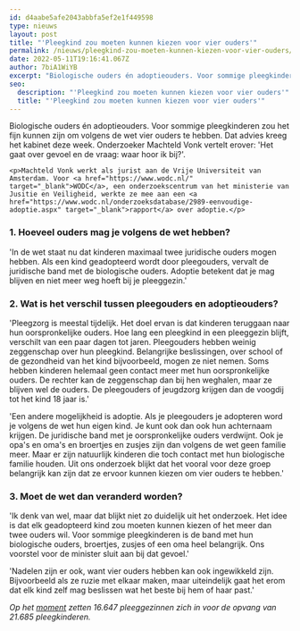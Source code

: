```yaml
---
id: d4aabe5afe2043abbfa5ef2e1f449598
type: nieuws
layout: post
title: "'Pleegkind zou moeten kunnen kiezen voor vier ouders'"
permalink: /nieuws/pleegkind-zou-moeten-kunnen-kiezen-voor-vier-ouders/
date: 2022-05-11T19:16:41.067Z
author: 7biA1WiYB
excerpt: "Biologische ouders én adoptieouders. Voor sommige pleegkinderen zou het fijn kunnen zijn om volgens de wet vier ouders te hebben. Dat advies kreeg het kabinet deze week. Onderzoeker Machteld Vonk vertelt erover: 'Het gaat over gevoel en de vraag: waar hoor ik bij?'.  "
seo:
  description: "'Pleegkind zou moeten kunnen kiezen voor vier ouders'"
  title: "'Pleegkind zou moeten kunnen kiezen voor vier ouders'"
---
```

Biologische ouders én adoptieouders. Voor sommige pleegkinderen zou het fijn kunnen zijn om volgens de wet vier ouders te hebben. Dat advies kreeg het kabinet deze week. Onderzoeker Machteld Vonk vertelt erover: 'Het gaat over gevoel en de vraag: waar hoor ik bij?'.  

    <p>Machteld Vonk werkt als jurist aan de Vrije Universiteit van Amsterdam. Voor <a href="https://www.wodc.nl/" target="_blank">WODC</a>, een onderzoekscentrum van het ministerie van Jusitie en Veiligheid, werkte ze mee aan een <a href="https://www.wodc.nl/onderzoeksdatabase/2989-eenvoudige-adoptie.aspx" target="_blank">rapport</a> over adoptie.</p>
<h3>1. Hoeveel ouders mag je volgens de wet hebben?</h3>
<p>'In de wet staat nu dat kinderen maximaal twee juridische ouders mogen hebben. Als een kind geadopteerd wordt door pleegouders, vervalt de juridische band met de biologische ouders. Adoptie betekent dat je mag blijven en niet meer weg hoeft bij je pleeggezin.'</p>
<h3>2. Wat is het verschil tussen pleegouders en adoptieouders?</h3>
<p>'Pleegzorg is meestal tijdelijk. Het doel ervan is dat kinderen teruggaan naar hun oorspronkelijke ouders. Hoe lang een pleegkind in een pleeggezin blijft, verschilt van een paar dagen tot jaren. Pleegouders hebben weinig zeggenschap over hun pleegkind. Belangrijke beslissingen, over school of de gezondheid van het kind bijvoorbeeld, mogen ze niet nemen. Soms hebben kinderen helemaal geen contact meer met hun oorspronkelijke ouders. De rechter kan de zeggenschap dan bij hen weghalen, maar ze blijven wel de ouders. De pleegouders of jeugdzorg krijgen dan de voogdij tot het kind 18 jaar is.'</p>
<p>'Een andere mogelijkheid is adoptie. Als je pleegouders je adopteren word je volgens de wet hun eigen kind. Je kunt ook dan ook hun achternaam krijgen. De juridische band met je oorspronkelijke ouders verdwijnt. Ook je opa's en oma's en broertjes en zusjes zijn dan volgens de wet geen familie meer. Maar er zijn natuurlijk kinderen die toch contact met hun biologische familie houden. Uit ons onderzoek blijkt dat het vooral voor deze groep belangrijk kan zijn dat ze ervoor kunnen kiezen om vier ouders te hebben.'</p>
<h3>3. Moet de wet dan veranderd worden?</h3>
<p>'Ik denk van wel, maar dat blijkt niet zo duidelijk uit het onderzoek. Het idee is dat elk geadopteerd kind zou moeten kunnen kiezen of het meer dan twee ouders wil. Voor sommige pleegkinderen is de band met hun biologische ouders, broertjes, zusjes of een oma heel belangrijk. Ons voorstel voor de minister sluit aan bij dat gevoel.'</p>
<p>'Nadelen zijn er ook, want vier ouders hebben kan ook ingewikkeld zijn. Bijvoorbeeld als ze ruzie met elkaar maken, maar uiteindelijk gaat het erom dat elk kind zelf mag beslissen wat het beste bij hem of haar past.'</p>
<p><em>Op het <a href="https://www.rtlnieuws.nl/nieuws/politiek/artikel/5042786/pleegkinderen-pleegouders-ouders-band-kabinet-wet-wettelijk-vier" target="_blank">moment</a> zetten 16.647 pleeggezinnen zich in voor de opvang van 21.685 pleegkinderen.</em></p>  
